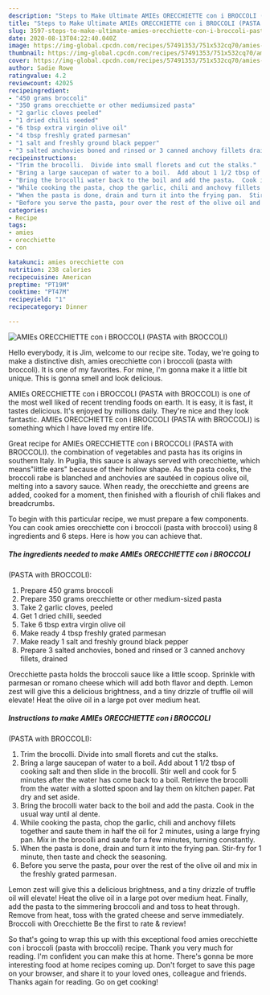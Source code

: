 ```yaml
---
description: "Steps to Make Ultimate AMIEs ORECCHIETTE con i BROCCOLI (PASTA with BROCCOLI)"
title: "Steps to Make Ultimate AMIEs ORECCHIETTE con i BROCCOLI (PASTA with BROCCOLI)"
slug: 3597-steps-to-make-ultimate-amies-orecchiette-con-i-broccoli-pasta-with-broccoli
date: 2020-08-13T04:22:40.040Z
image: https://img-global.cpcdn.com/recipes/57491353/751x532cq70/amies-orecchiette-con-i-broccoli-pasta-with-broccoli-recipe-main-photo.jpg
thumbnail: https://img-global.cpcdn.com/recipes/57491353/751x532cq70/amies-orecchiette-con-i-broccoli-pasta-with-broccoli-recipe-main-photo.jpg
cover: https://img-global.cpcdn.com/recipes/57491353/751x532cq70/amies-orecchiette-con-i-broccoli-pasta-with-broccoli-recipe-main-photo.jpg
author: Sadie Rowe
ratingvalue: 4.2
reviewcount: 42025
recipeingredient:
- "450 grams broccoli"
- "350 grams orecchiette or other mediumsized pasta"
- "2 garlic cloves peeled"
- "1 dried chilli seeded"
- "6 tbsp extra virgin olive oil"
- "4 tbsp freshly grated parmesan"
- "1 salt and freshly ground black pepper"
- "3 salted anchovies boned and rinsed or 3 canned anchovy fillets drained"
recipeinstructions:
- "Trim the brocolli.  Divide into small florets and cut the stalks."
- "Bring a large saucepan of water to a boil.  Add about 1 1/2 tbsp of cooking salt and then slide in the brocolli.  Stir well and cook for 5 minutes after the water has come back to a boil.  Retrieve the brocolli from the water with a slotted spoon and lay them on kitchen paper. Pat dry and set aside."
- "Bring the brocolli water back to the boil and add the pasta.  Cook in the usual way until al dente."
- "While cooking the pasta, chop the garlic, chili and anchovy fillets together and saute them in half the oil for 2 minutes, using a large frying pan.  Mix in the brocolli and saute for a few minutes, turning constantly."
- "When the pasta is done, drain and turn it into the frying pan.  Stir-fry for 1 minute, then taste and check the seasoning."
- "Before you serve the pasta, pour over the rest of the olive oil and mix in the freshly grated parmesan."
categories:
- Recipe
tags:
- amies
- orecchiette
- con

katakunci: amies orecchiette con 
nutrition: 238 calories
recipecuisine: American
preptime: "PT19M"
cooktime: "PT47M"
recipeyield: "1"
recipecategory: Dinner

---
```



![AMIEs ORECCHIETTE con i BROCCOLI
(PASTA with BROCCOLI)](https://img-global.cpcdn.com/recipes/57491353/751x532cq70/amies-orecchiette-con-i-broccoli-pasta-with-broccoli-recipe-main-photo.jpg)

Hello everybody, it is Jim, welcome to our recipe site. Today, we're going to make a distinctive dish, amies orecchiette con i broccoli
(pasta with broccoli). It is one of my favorites. For mine, I'm gonna make it a little bit unique. This is gonna smell and look delicious.

AMIEs ORECCHIETTE con i BROCCOLI
(PASTA with BROCCOLI) is one of the most well liked of recent trending foods on earth. It is easy, it is fast, it tastes delicious. It's enjoyed by millions daily. They're nice and they look fantastic. AMIEs ORECCHIETTE con i BROCCOLI
(PASTA with BROCCOLI) is something which I have loved my entire life.

Great recipe for AMIEs ORECCHIETTE con i BROCCOLI (PASTA with BROCCOLI). the combination of vegetables and pasta has its origins in southern Italy. In Puglia, this sauce is always served with orecchiette, which means&#34;little ears&#34; because of their hollow shape. As the pasta cooks, the broccoli rabe is blanched and anchovies are sautéed in copious olive oil, melting into a savory sauce. When ready, the orecchiette and greens are added, cooked for a moment, then finished with a flourish of chili flakes and breadcrumbs.


To begin with this particular recipe, we must prepare a few components. You can cook amies orecchiette con i broccoli
(pasta with broccoli) using 8 ingredients and 6 steps. Here is how you can achieve that.

<!--inarticleads1-->

##### The ingredients needed to make AMIEs ORECCHIETTE con i BROCCOLI
(PASTA with BROCCOLI):

1. Prepare 450 grams broccoli
1. Prepare 350 grams orecchiette or other medium-sized pasta
1. Take 2 garlic cloves, peeled
1. Get 1 dried chilli, seeded
1. Take 6 tbsp extra virgin olive oil
1. Make ready 4 tbsp freshly grated parmesan
1. Make ready 1 salt and freshly ground black pepper
1. Prepare 3 salted anchovies, boned and rinsed or 3 canned anchovy fillets, drained


Orecchiette pasta holds the broccoli sauce like a little scoop. Sprinkle with parmesan or romano cheese which will add both flavor and depth. Lemon zest will give this a delicious brightness, and a tiny drizzle of truffle oil will elevate! Heat the olive oil in a large pot over medium heat. 

<!--inarticleads2-->

##### Instructions to make AMIEs ORECCHIETTE con i BROCCOLI
(PASTA with BROCCOLI):

1. Trim the brocolli.  Divide into small florets and cut the stalks.
1. Bring a large saucepan of water to a boil.  Add about 1 1/2 tbsp of cooking salt and then slide in the brocolli.  Stir well and cook for 5 minutes after the water has come back to a boil.  Retrieve the brocolli from the water with a slotted spoon and lay them on kitchen paper. Pat dry and set aside.
1. Bring the brocolli water back to the boil and add the pasta.  Cook in the usual way until al dente.
1. While cooking the pasta, chop the garlic, chili and anchovy fillets together and saute them in half the oil for 2 minutes, using a large frying pan.  Mix in the brocolli and saute for a few minutes, turning constantly.
1. When the pasta is done, drain and turn it into the frying pan.  Stir-fry for 1 minute, then taste and check the seasoning.
1. Before you serve the pasta, pour over the rest of the olive oil and mix in the freshly grated parmesan.


Lemon zest will give this a delicious brightness, and a tiny drizzle of truffle oil will elevate! Heat the olive oil in a large pot over medium heat. Finally, add the pasta to the simmering broccoli and and toss to heat through. Remove from heat, toss with the grated cheese and serve immediately. Broccoli with Orecchiette Be the first to rate &amp; review! 

So that's going to wrap this up with this exceptional food amies orecchiette con i broccoli
(pasta with broccoli) recipe. Thank you very much for reading. I'm confident you can make this at home. There's gonna be more interesting food at home recipes coming up. Don't forget to save this page on your browser, and share it to your loved ones, colleague and friends. Thanks again for reading. Go on get cooking!
